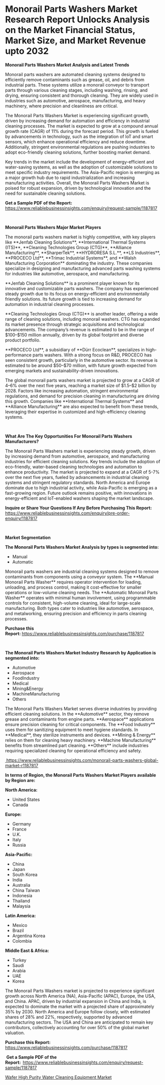 <p><h1>Monorail Parts Washers Market Research Report Unlocks Analysis on the Market Financial Status, Market Size, and Market Revenue upto 2032</h1></p><p><strong>Monorail Parts Washers Market Analysis and Latest Trends</strong></p>
<p><p>Monorail parts washers are automated cleaning systems designed to efficiently remove contaminants such as grease, oil, and debris from industrial parts. These systems utilize a monorail conveyor to transport parts through various cleaning stages, including washing, rinsing, and drying, ensuring consistent and thorough cleaning. They are widely used in industries such as automotive, aerospace, manufacturing, and heavy machinery, where precision and cleanliness are critical.</p><p>The Monorail Parts Washers Market is experiencing significant growth, driven by increasing demand for automation and efficiency in industrial cleaning processes. The market is expected to grow at a compound annual growth rate (CAGR) of 11% during the forecast period. This growth is fueled by advancements in technology, such as the integration of IoT and smart sensors, which enhance operational efficiency and reduce downtime. Additionally, stringent environmental regulations are pushing industries to adopt eco-friendly cleaning solutions, further boosting market demand.</p><p>Key trends in the market include the development of energy-efficient and water-saving systems, as well as the adoption of customizable solutions to meet specific industry requirements. The Asia-Pacific region is emerging as a major growth hub due to rapid industrialization and increasing manufacturing activities. Overall, the Monorail Parts Washers Market is poised for robust expansion, driven by technological innovation and the need for sustainable cleaning solutions.</p></p>
<p><strong>Get a Sample PDF of the Report:&nbsp;</strong> <a href="https://www.reliablebusinessinsights.com/enquiry/request-sample/1187817?utm_campaign=118&utm_medium=2&utm_source=Github&utm_content=ia&utm_term=20012025&utm_id=monorail-parts-washers">https://www.reliablebusinessinsights.com/enquiry/request-sample/1187817</a></p>
<p>&nbsp;</p>
<p><strong>Monorail Parts Washers Major Market Players</strong></p>
<p><p>The monorail parts washers market is highly competitive, with key players like **Jenfab Cleaning Solutions**, **International Thermal Systems (ITS)**, **Cleaning Technologies Group (CTG)**, **Alliance Manufacturing**, **SharperTek**, **HYDRORESA S.L.**, **LS Industries**, **PROCECO Ltd**, **Trimac Industrial Systems**, and **Walsh Manufacturing Corporation** dominating the industry. These companies specialize in designing and manufacturing advanced parts washing systems for industries like automotive, aerospace, and manufacturing.</p><p>**Jenfab Cleaning Solutions** is a prominent player known for its innovative and customizable parts washers. The company has experienced steady growth due to its focus on energy-efficient and environmentally friendly solutions. Its future growth is tied to increasing demand for automation in industrial cleaning processes.</p><p>**Cleaning Technologies Group (CTG)** is another leader, offering a wide range of cleaning solutions, including monorail washers. CTG has expanded its market presence through strategic acquisitions and technological advancements. The company’s revenue is estimated to be in the range of $100–$150 million annually, driven by its global footprint and diverse product portfolio.</p><p>**PROCECO Ltd**, a subsidiary of **Dürr Ecoclean**, specializes in high-performance parts washers. With a strong focus on R&D, PROCECO has seen consistent growth, particularly in the automotive sector. Its revenue is estimated to be around $50–$70 million, with future growth expected from emerging markets and sustainability-driven innovations.</p><p>The global monorail parts washers market is projected to grow at a CAGR of 4–6% over the next five years, reaching a market size of $1.5–$2 billion by 2028. Factors like increasing automation, stringent environmental regulations, and demand for precision cleaning in manufacturing are driving this growth. Companies like **International Thermal Systems** and **Alliance Manufacturing** are also expected to benefit from these trends, leveraging their expertise in customized and high-efficiency cleaning systems.</p></p>
<p>&nbsp;</p>
<p><strong>What Are The Key Opportunities For Monorail Parts Washers Manufacturers?</strong></p>
<p><p>The Monorail Parts Washers market is experiencing steady growth, driven by increasing demand from automotive, aerospace, and manufacturing industries for efficient cleaning solutions. Key trends include the adoption of eco-friendly, water-based cleaning technologies and automation to enhance productivity. The market is projected to expand at a CAGR of 5-7% over the next five years, fueled by advancements in industrial cleaning systems and stringent regulatory standards. North America and Europe dominate due to high industrial activity, while Asia-Pacific is emerging as a fast-growing region. Future outlook remains positive, with innovations in energy-efficient and IoT-enabled washers shaping the market landscape.</p></p>
<p><strong>Inquire or Share Your Questions If Any Before Purchasing This Report:</strong> <a href="https://www.reliablebusinessinsights.com/enquiry/pre-order-enquiry/1187817?utm_campaign=118&utm_medium=2&utm_source=Github&utm_content=ia&utm_term=20012025&utm_id=monorail-parts-washers">https://www.reliablebusinessinsights.com/enquiry/pre-order-enquiry/1187817</a></p>
<p>&nbsp;</p>
<p><strong>Market Segmentation</strong></p>
<p><strong>The Monorail Parts Washers Market Analysis by types is segmented into:</strong></p>
<p><ul><li>Manual</li><li>Automatic</li></ul></p>
<p><p>Monorail parts washers are industrial cleaning systems designed to remove contaminants from components using a conveyor system. The **Manual Monorail Parts Washer** requires operator intervention for loading, unloading, and process control, making it cost-effective for smaller operations or low-volume cleaning needs. The **Automatic Monorail Parts Washer** operates with minimal human involvement, using programmable controls for consistent, high-volume cleaning, ideal for large-scale manufacturing. Both types cater to industries like automotive, aerospace, and metalworking, ensuring precision and efficiency in parts cleaning processes.</p></p>
<p><strong>Purchase this Report:&nbsp;</strong><a href="https://www.reliablebusinessinsights.com/purchase/1187817?utm_campaign=118&utm_medium=2&utm_source=Github&utm_content=ia&utm_term=20012025&utm_id=monorail-parts-washers">https://www.reliablebusinessinsights.com/purchase/1187817</a></p>
<p>&nbsp;</p>
<p><strong>The Monorail Parts Washers Market Industry Research by Application is segmented into:</strong></p>
<p><ul><li>Automotive</li><li>Aerospace</li><li>FoodIndustry</li><li>Medical</li><li>Mining&Energy</li><li>MachineManufacturing</li><li>Others</li></ul></p>
<p><p>The Monorail Parts Washers Market serves diverse industries by providing efficient cleaning solutions. In the **Automotive** sector, they remove grease and contaminants from engine parts. **Aerospace** applications ensure precision cleaning for critical components. The **Food Industry** uses them for sanitizing equipment to meet hygiene standards. In **Medical**, they sterilize instruments and devices. **Mining & Energy** relies on them for cleaning heavy machinery. **Machine Manufacturing** benefits from streamlined part cleaning. **Others** include industries requiring specialized cleaning for operational efficiency and safety.</p></p>
<p><a href="https://www.reliablebusinessinsights.com/monorail-parts-washers-global-market-r1187817?utm_campaign=118&utm_medium=2&utm_source=Github&utm_content=ia&utm_term=20012025&utm_id=monorail-parts-washers">&nbsp;https://www.reliablebusinessinsights.com/monorail-parts-washers-global-market-r1187817</a></p>
<p><strong>In terms of Region, the Monorail Parts Washers Market Players available by Region are:</strong></p>
<p>
    <p> <strong> North America: </strong>
        <ul>
            <li>United States</li>
            <li>Canada</li>
        </ul>
        </p> 
    <p> <strong> Europe: </strong>
        <ul>
            <li>Germany</li>
            <li>France</li>
            <li>U.K.</li>
            <li>Italy</li>
            <li>Russia</li>
        </ul>
        </p> 
    <p> <strong> Asia-Pacific: </strong>
        <ul>
            <li>China</li>
            <li>Japan</li>
            <li>South Korea</li>
            <li>India</li>
            <li>Australia</li>
            <li>China Taiwan</li>
            <li>Indonesia</li>
            <li>Thailand</li>
            <li>Malaysia</li>
        </ul>
        </p> 
    <p> <strong> Latin America: </strong>
        <ul>
            <li>Mexico</li>
            <li>Brazil</li>
            <li>Argentina Korea</li>
            <li>Colombia</li>
        </ul>
        </p> 
    <p> <strong> Middle East & Africa: </strong>
        <ul>
            <li>Turkey</li>
            <li>Saudi</li>
            <li>Arabia</li>
            <li>UAE</li>
            <li>Korea</li>
        </ul>
    </p>
    </p>
<p><p>The Monorail Parts Washers market is projected to experience significant growth across North America (NA), Asia-Pacific (APAC), Europe, the USA, and China. APAC, driven by industrial expansion in China and India, is expected to dominate the market with a projected share of approximately 35% by 2030. North America and Europe follow closely, with estimated shares of 28% and 22%, respectively, supported by advanced manufacturing sectors. The USA and China are anticipated to remain key contributors, collectively accounting for over 50% of the global market valuation.</p></p>
<p><strong>Purchase this Report: </strong><a href="https://www.reliablebusinessinsights.com/purchase/1187817?utm_campaign=118&utm_medium=2&utm_source=Github&utm_content=ia&utm_term=20012025&utm_id=monorail-parts-washers">https://www.reliablebusinessinsights.com/purchase/1187817</a></p>
<p>&nbsp;<strong>Get a Sample PDF of the Report:&nbsp;&nbsp;</strong><a href="https://www.reliablebusinessinsights.com/enquiry/request-sample/1187817?utm_campaign=118&utm_medium=2&utm_source=Github&utm_content=ia&utm_term=20012025&utm_id=monorail-parts-washers">https://www.reliablebusinessinsights.com/enquiry/request-sample/1187817</a></p>
<p><strong></strong></p>
<p><p><a href="https://github.com/jaquelynhasenaue8/Market-Research-Report-List-1/blob/main/wafer-high-purity-water-cleaning-equipment-market.md?utm_campaign=118&utm_medium=2&utm_source=Github&utm_content=ia&utm_term=20012025&utm_id=monorail-parts-washers">Wafer High Purity Water Cleaning Equipment Market</a></p></p>